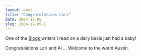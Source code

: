 ```yaml
---
layout: post
title: "Congratulations Lori"
date: 2004-12-05
slug: 2004-12-05-1
---
```


One of the  [Blogs ](http://www.avocado8.com/blog/) writers I read on a daily basis just had a baby!

Congratulations Lori and Al ... Welcome to the world Austin.
